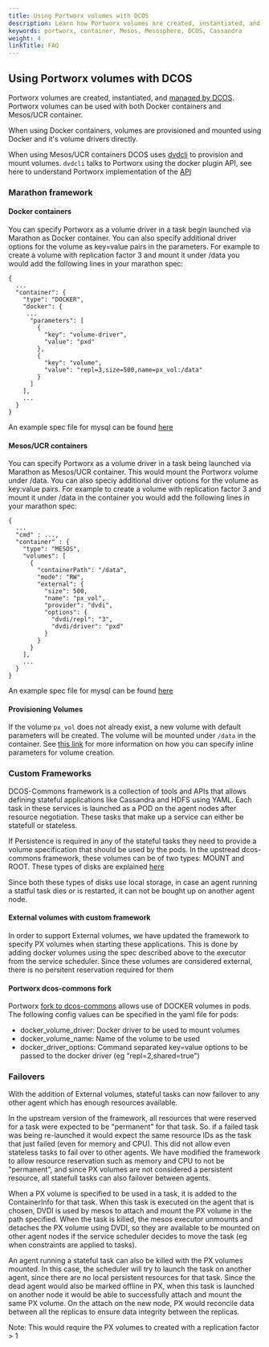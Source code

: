 ```yaml
---
title: Using Portworx volumes with DCOS
description: Learn how Portworx volumes are created, instantiated, and managed by DCOS.  Try Portworx on DC/OS today!
keywords: portworx, container, Mesos, Mesosphere, DCOS, Cassandra
weight: 4
linkTitle: FAQ
---
```


## Using Portworx volumes with DCOS

Portworx volumes are created, instantiated, and [managed by DCOS](http://mesos.apache.org/documentation/latest/isolators/docker-volume/). Portworx volumes can be used with both Docker containers and Mesos/UCR container.

When using Docker containers, volumes are provisioned and mounted using Docker and it's volume drivers directly.

When using Mesos/UCR containers DCOS uses [dvdcli]( https://github.com/codedellemc/dvdcli) to provision and mount volumes. `dvdcli` talks to Portworx using the docker plugin API, see here to understand Portworx implementation of the
[API](/install-with-other/docker/how-to/volume-plugin)

### Marathon framework

#### Docker containers
You can specify Portworx as a volume driver in a task begin launched via Marathon as Docker container.
You can also specify additional driver options for the volume as key=value pairs in the parameters. For example to create a volume with replication factor 3 and mount it under /data you would add the following lines in your marathon spec:

```text
{
  ...
  "container": {
    "type": "DOCKER",
    "docker": {
     ...
      "parameters": [
        {
          "key": "volume-driver",
          "value": "pxd"
        },
        {
          "key": "volume",
          "value": "repl=3,size=500,name=px_vol:/data"
        }
      ]
    ],
    ...
  }
}
```

An example spec file for mysql can be found [here](/samples/dcos/mysql_marathon.json)

#### Mesos/UCR containers

You can specify Portworx as a volume driver in a task being launched via Marathon as Mesos/UCR container. This would mount the Portworx volume under /data.
You can also speciy additional driver options for the volume as key:value pairs. For example to create a volume with replication factor 3 and mount it under /data in the container you would add the following lines in your marathon spec:

```text
{
  ...
  "cmd" : ...,
  "container" : {
    "type": "MESOS",
    "volumes": [
      {
        "containerPath": "/data",
        "mode": "RW",
        "external": {
          "size": 500,
          "name": "px_vol",
          "provider": "dvdi",
          "options": {
            "dvdi/repl": "3",
            "dvdi/driver": "pxd"
          }
        }
      }
    ],
    ...
  }
}
```

An example spec file for mysql can be found [here](/samples/dcos/mysql_marathon_ucr.json)

#### Provisioning Volumes

If the volume `px_vol` does not already exist, a new volume with default parameters will be created. The volume will be mounted under `/data` in the container. See [this link](/install-with-other/dcos/operate-and-maintain/inline) for more information on how you can specify inline parameters for volume creation.

### Custom Frameworks

DCOS-Commons framework is a collection of tools and APIs that allows defining stateful applications like Cassandra and HDFS using YAML. Each task in these services is launched as a POD on the agent nodes after resource negotiation. These tasks that make up a service can either be statefull or stateless.

If Persistence is required in any of the stateful tasks they need to provide a volume specification that should be used by the pods. In the upstread dcos-commons framework, these volumes can be of two types: MOUNT and ROOT. These types of disks are explained [here](http://mesos.apache.org/documentation/latest/multiple-disk)

Since both these types of disks use local storage, in case an agent running a statful task dies or is restarted, it can not be bought up on another agent node.

#### External volumes with custom framework

In order to support External volumes, we have updated the framework to specify PX volumes when starting these applications.
This is done by adding docker volumes using the spec described above to the executor from the service scheduler. Since these volumes are considered external, there is no persitent reservation required for them

#### Portworx dcos-commons fork

Portworx [fork to dcos-commons](https://github.com/portworx/dcos-commons) allows use of DOCKER volumes in pods.
The following config values can be specified in the yaml file for pods:
  - docker_volume_driver: Docker driver to be used to mount volumes
  - docker_volume_name: Name of the volume to be used
  - docker_driver_options: Command separated key=value options to be passed to the docker driver (eg "repl=2,shared=true")

### Failovers

With the addition of External volumes, stateful tasks can now failover to any other agent which has enough resources available.

In the upstream version of the framework, all resources that were reserved for a task were expected to be "permanent" for that task. So. if a failed task was being re-launched it would expect the same resource IDs as the task that just failed (even for memory and CPU). This did not allow even stateless tasks to fail over to other agents. We have modified the framework to allow resource reservation such as memory and CPU to not be "permanent", and since PX volumes are not considered a persistent resource, all statefull tasks can also failover between agents.

When a PX volume is specified to be used in a task, it is added to the ContainerInfo for that task. When this task is executed on the agent that is chosen, DVDI is used by mesos to attach and mount the PX volume in the path specified. When the task is killed, the mesos executor unmounts and detaches the PX volume using DVDI, so they are available to be
mounted on other agent nodes if the service scheduler decides to move the task (eg when constraints are applied to tasks).

An agent running a stateful task can also be killed with the PX volumes mounted. In this case, the scheduler will try to launch the task on another agent, since there are no local persistent resources for that task. Since the dead agent would also be marked offline in PX, when this task is launched on another node it would be able to successfully attach and mount the same PX volume. On the attach on the new node, PX would reconcile data between all the replicas to ensure data integrity between the replicas.

Note: This would require the PX volumes to created with a replication factor > 1
